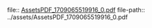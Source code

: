 file:: [AssetsPDF_1709065519916_0.pdf](../assets/AssetsPDF_1709065519916_0.pdf)
file-path:: ../assets/AssetsPDF_1709065519916_0.pdf
